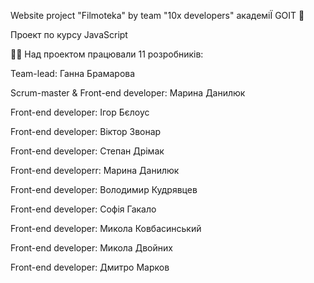Website project "Filmoteka" by team "10x developers" академіЇ GOIT 🚀

Проект по курсу JavaScript

👨‍🎓 Над проектом працювали 11 розробників:

Team-lead: Ганна Брамарова

Scrum-master & Front-end developer: Марина Данилюк

Front-end developer: Ігор Бєлоус

Front-end developer: Віктор Звонар

Front-end developer: Степан Дрімак

Front-end developerr: Марина Данилюк

Front-end developer: Володимир Кудрявцев

Front-end developer: Софія Гакало

Front-end developer: Микола Ковбасинський

Front-end developer: Микола Двойних

Front-end developer: Дмитро Марков
